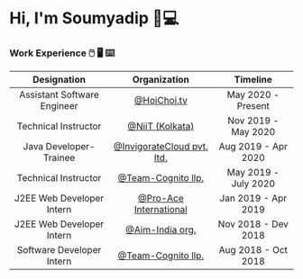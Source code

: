 # Hi, I'm Soumyadip 👋💻

### Work Experience :computer_mouse: :desktop_computer: :keyboard:

| Designation | Organization | Timeline |
| :-: | :-: | :-: |
| Assistant Software Engineer | [@HoiChoi.tv](https://www.hoichoi.tv/) | May 2020 - Present |
| Technical Instructor | [@NiiT (Kolkata)](https://www.linkedin.com/posts/soumyadip-chowdhury_trainer-java-web-activity-6619275621568737280-dpDR) | Nov 2019 - May 2020 |
| Java Developer-Trainee | [@InvigorateCloud pvt. ltd.](https://invigoratecloud.com/) | Aug 2019 - Apr 2020 |
| Technical Instructor | [@Team-Cognito llp.](https://www.linkedin.com/posts/soumyadip-chowdhury_trainer-summertraining-webapplicationdevelopment-activity-6552178927043997696-FhR3) | May 2019 - July 2020 |
| J2EE Web Developer Intern | [@Pro-Ace International](https://lightningspeedmatchmaker.com/#our-team) | Jan 2019 - Apr 2019 |
| J2EE Web Developer Intern | [@Aim-India org.](http://www.aimindia.org.in) | Nov 2018 - Dev 2018 |
| Software Developer Intern | [@Team-Cognito llp.]() | Aug 2018 - Oct 2018 |
